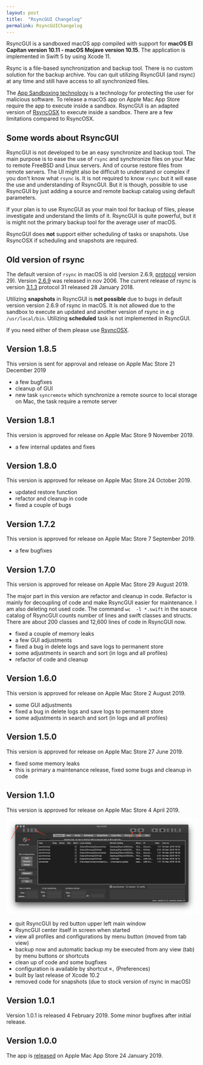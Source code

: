 ```yaml
---
layout: post
title:  "RsyncGUI Changelog"
permalink: RsyncGUIChangelog
---
```

RsyncGUI is a sandboxed macOS app compiled with support for **macOS El Capitan version 10.11 - macOS Mojave version 10.15**. The application is implemented in Swift 5 by using Xcode 11.

Rsync is a file-based synchronization and backup tool. There is no custom solution for the backup archive. You can quit utilizing RsyncGUI (and rsync) at any time and still have access to all synchronized files.

The [App Sandboxing technology](https://developer.apple.com/app-sandboxing/) is a technology for protecting the user for malicious software. To release a macOS app on Apple Mac App Store require the app to execute inside a sandbox. RsyncGUI is an adapted version of [RsyncOSX](https://github.com/rsyncOSX/RsyncOSX) to execute inside a sandbox. There are a few limitations compared to RsyncOSX.

## Some words about RsyncGUI

RsyncGUI is not developed to be an easy synchronize and backup tool. The main purpose is to ease the use of `rsync` and synchronize files on your Mac to remote FreeBSD and Linux servers. And of course restore files from remote servers. The UI might also be difficult to understand or complex if you don't know what `rsync` is. It is not required to know `rsync` but it will ease the use and understanding of RsyncGUI. But it is though, possible to use RsyncGUI by just adding a source and remote backup catalog using default parameters.

If your plan is to use RsyncGUI as your main tool for backup of files, please investigate and understand the limits of it. RsyncGUI is quite powerful, but it is might not the primary backup tool for the average user of macOS.

RsyncGUI does **not** support either scheduling of tasks or snapshots. Use RsyncOSX if scheduling and snapshots are required.

## Old version of rsync

The default version of `rsync` in macOS is old (version 2.6.9, [protocol](https://rsync.samba.org/how-rsync-works.html) version 29). Version [2.6.9](https://download.samba.org/pub/rsync/src/rsync-2.6.9-NEWS) was released in nov 2006. The current release of rsync is version [3.1.3](https://download.samba.org/pub/rsync/src/rsync-3.1.3-NEWS) protocol 31 released 28 January 2018.

Utilizing **snapshots** in RsyncGUI is **not possible** due to bugs in default version version 2.6.9 of rsync in macOS. It is not allowed due to the sandbox to execute an updated and another version of rsync in e.g `/usr/local/bin`. Utilizing **scheduled** task is not implemented in RsyncGUI.

If you need either of them please use [RsyncOSX](https://github.com/rsyncOSX/RsyncOSX).

## Version 1.8.5

This version is sent for approval and release on Apple Mac Store 21 December 2019

- a few bugfixes
- cleanup of GUI
- new task `syncremote` which synchronize a remote source to local storage on Mac, the task require a remote server

## Version 1.8.1

This version is approved for release on Apple Mac Store 9 November 2019.

- a few internal updates and fixes

## Version 1.8.0

This version is approved for release on Apple Mac Store 24 October 2019.

- updated restore function
- refactor and cleanup in code
- fixed a couple of bugs

## Version 1.7.2

This version is approved for release on Apple Mac Store 7 September 2019.

- a few bugfixes

## Version 1.7.0

This version is approved for release on Apple Mac Store 29 August 2019.

The major part in this version are refactor and cleanup in code. Refactor is mainly for decoupling of code and make RsyncGUI easier for maintenance. I am also deleting not used code. The command `wc  -l *.swift` in the source catalog of RsyncGUI counts number of lines and swift classes and structs. There are about 200 classes and 12,600 lines of code in RsyncGUI now.

- fixed a couple of memory leaks
- a few GUI adjustments
- fixed a bug in delete logs and save logs to permanent store
- some adjustments in search and sort (in logs and all profiles)
- refactor of code and cleanup

## Version 1.6.0

This version is approved for release on Apple Mac Store 2 August 2019.

- some GUI adjustments
- fixed a bug in delete logs and save logs to permanent store
- some adjustments in search and sort (in logs and all profiles)

## Version 1.5.0

This version is approved for release on Apple Mac Store 27 June 2019.

- fixed some memory leaks
- this is primary a maintenance release, fixed some bugs and cleanup in code

## Version 1.1.0

This version is approved for release on Apple Mac Store 4 April 2019.

![](/images/RsyncOSX/master/nextversion/nextversion.png)

- quit RsyncGUI by red button upper left main window
- RsyncGUI center itself in screen when started
- view all profiles and configurations by menu button (moved from tab view)
- backup now and automatic backup my be executed from any view (tab) by menu buttons or shortcuts
- clean up of code and some bugfixes
- configuration is available by shortcut `⌘,` (Preferences)
- built by last release of Xcode 10.2
- removed code for snapshots (due to stock version of rsync in macOS)

## Version 1.0.1

Version 1.0.1 is released 4 February 2019. Some minor bugfixes after initial release.

## Version 1.0.0

The app is [released](https://itunes.apple.com/us/app/rsyncgui/id1449707783?l=nb&ls=1&mt=12) on Apple Mac App Store 24 January 2019.
